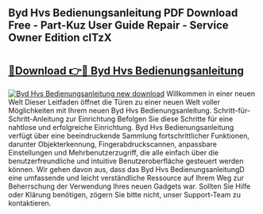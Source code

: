 ## Byd Hvs Bedienungsanleitung PDF Download Free - Part-Kuz User Guide Repair - Service Owner Edition cITzX

# <h2><a href="http://df4jfst.blite.top/?on=Byd+Hvs+Bedienungsanleitung">🔗Download 👉🔴 Byd Hvs Bedienungsanleitung</a></h2>

[![Byd Hvs Bedienungsanleitung new download](https://i.imgur.com/lujVjoI.png)](http://df4jfst.blite.top/?on=Byd+Hvs+Bedienungsanleitung)
Willkommen in einer neuen Welt Dieser Leitfaden öffnet die Türen zu einer neuen Welt voller Möglichkeiten mit Ihrem neuen Byd Hvs Bedienungsanleitung. Schritt-für-Schritt-Anleitung zur Einrichtung Befolgen Sie diese Schritte für eine nahtlose und erfolgreiche Einrichtung. Byd Hvs Bedienungsanleitung verfügt über eine beeindruckende Sammlung fortschrittlicher Funktionen, darunter Objekterkennung, Fingerabdruckscannen, anpassbare Einstellungen und Mehrbenutzerzugriff, die alle einfach über die benutzerfreundliche und intuitive Benutzeroberfläche gesteuert werden können. Wir gehen davon aus, dass das Byd Hvs BedienungsanleitungD eine umfassende und leicht verständliche Ressource auf Ihrem Weg zur Beherrschung der Verwendung Ihres neuen Gadgets war. Sollten Sie Hilfe oder Klärung benötigen, zögern Sie bitte nicht, unser Support-Team zu kontaktieren.
